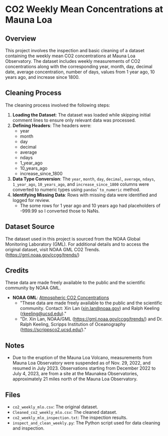 # CO2 Weekly Mean Concentrations at Mauna Loa

## Overview
This project involves the inspection and basic cleaning of a dataset containing the weekly mean CO2 concentrations at Mauna Loa Observatory. The dataset includes weekly measurements of CO2 concentrations along with the corresponding year, month, day, decimal date, average concentration, number of days, values from 1 year ago, 10 years ago, and increase since 1800.

## Cleaning Process
The cleaning process involved the following steps:
1. **Loading the Dataset**: The dataset was loaded while skipping initial comment lines to ensure only relevant data was processed.
2. **Defining Headers**: The headers were:
    - year
    - month
    - day
    - decimal
    - average
    - ndays
    - 1_year_ago
    - 10_years_ago
    - increase_since_1800
3. **Data Type Conversion**: The `year`, `month`, `day`, `decimal`, `average`, `ndays`, `1_year_ago`, `10_years_ago`, and `increase_since_1800` columns were converted to numeric types using `pandas`' `to_numeric` method. 
4. **Identifying Missing Data**: Rows with missing data were identified and logged for review.
    - The some rows for 1 year ago and 10 years ago had placeholders of -999.99 so I converted those to NaNs.

## Dataset Source

The dataset used in this project is sourced from the NOAA Global Monitoring Laboratory (GML). For additional details and to access the original dataset, visit NOAA GML CO2 Trends. (https://gml.noaa.gov/ccgg/trends/)

## Credits

These data are made freely available to the public and the scientific community by NOAA GML. 

- **NOAA GML**: [Atmospheric CO2 Concentrations](https://gml.noaa.gov/ccgg/trends/)
  - "These data are made freely available to the public and the scientific community. Contact: Xin Lan (xin.lan@noaa.gov) and Ralph Keeling (rkeeling@ucsd.edu)."
  - "Dr. Xin Lan, NOAA/GML (https://gml.noaa.gov/ccgg/trends/) and Dr. Ralph Keeling, Scripps Institution of Oceanography (https://scrippsco2.ucsd.edu/)."

## Notes

- Due to the eruption of the Mauna Loa Volcano, measurements from Mauna Loa Observatory were suspended as of Nov. 29, 2022, and resumed in July 2023. Observations starting from December 2022 to July 4, 2023, are from a site at the Maunakea Observatories, approximately 21 miles north of the Mauna Loa Observatory.

## Files

- `co2_weekly_mlo.csv`: The original dataset.
- `Cleaned_co2_weekly_mlo.csv`: The cleaned dataset.
- `co2_weekly_mlo_inspection.txt`: The inspection results.
- `inspect_and_clean_weekly.py`: The Python script used for data cleaning and inspection.
